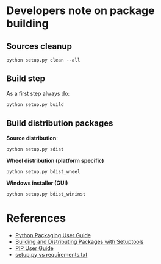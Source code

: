 # Developers note on package building

## Sources cleanup

    python setup.py clean --all

## Build step

As a first step always do:

    python setup.py build

## Build distribution packages

**Source distribution**:

    python setup.py sdist

**Wheel distribution (platform specific)**

    python setup.py bdist_wheel

**Windows installer (GUI)**

    python setup.py bdist_wininst


# References

* [Python Packaging User Guide](https://python-packaging-user-guide.readthedocs.org/en/latest/)
* [Building and Distributing Packages with Setuptools](https://pythonhosted.org/setuptools/setuptools.html)
* [PIP User Guide](http://pip.readthedocs.org/en/latest/user_guide.html)
* [setup.py vs requirements.txt](https://caremad.io/blog/setup-vs-requirement/)

